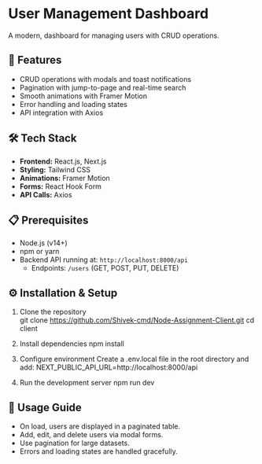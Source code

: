 # User Management Dashboard

A modern, dashboard for managing users with CRUD operations.

## 🚀 Features

- CRUD operations with modals and toast notifications  
- Pagination with jump-to-page and real-time search  
- Smooth animations with Framer Motion  
- Error handling and loading states   
- API integration with Axios  

## 🛠 Tech Stack

- **Frontend:** React.js, Next.js  
- **Styling:** Tailwind CSS  
- **Animations:** Framer Motion  
- **Forms:** React Hook Form  
- **API Calls:** Axios  

## 📋 Prerequisites

- Node.js (v14+)  
- npm or yarn  
- Backend API running at: `http://localhost:8000/api`  
  - Endpoints: `/users` (GET, POST, PUT, DELETE)  

## ⚙️ Installation & Setup

1. Clone the repository  
   git clone https://github.com/Shivek-cmd/Node-Assignment-Client.git
   cd client


2. Install dependencies
   npm install


3. Configure environment
   Create a .env.local file in the root directory and add:
   NEXT_PUBLIC_API_URL=http://localhost:8000/api


4. Run the development server 
   npm run dev

## 🎯 Usage Guide

- On load, users are displayed in a paginated table.  
- Add, edit, and delete users via modal forms.  
- Use pagination for large datasets.    
- Errors and loading states are handled gracefully.  
